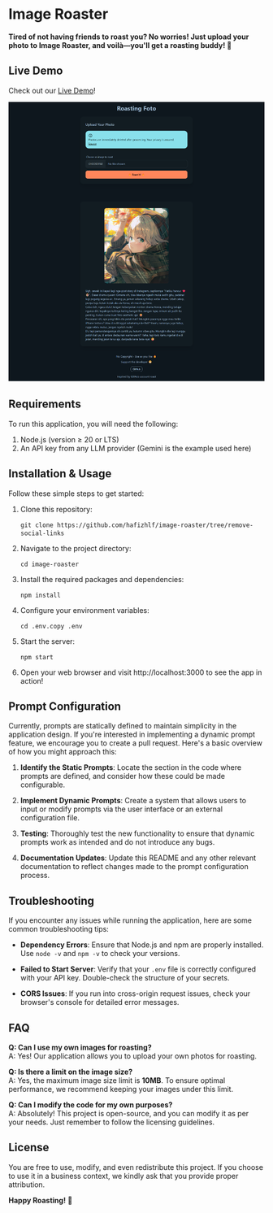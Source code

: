 # Image Roaster

**Tired of not having friends to roast you? No worries! Just upload your photo to Image Roaster, and voilà—you'll get a roasting buddy! 🤣**

## Live Demo

Check out our [Live Demo](https://image-roaster.hafizhibnusyam.xyz/)!

![Image Thumbnail](https://github.com/hafizhlf/image-roaster/blob/remove-social-links/ss/Roasting-Foto.png)

## Requirements

To run this application, you will need the following:

1. Node.js (version ≥ 20 or LTS)
2. An API key from any LLM provider (Gemini is the example used here)

## Installation & Usage

Follow these simple steps to get started:

1. Clone this repository:
   ```
   git clone https://github.com/hafizhlf/image-roaster/tree/remove-social-links
   ```
2. Navigate to the project directory:
   ```
   cd image-roaster
   ```
3. Install the required packages and dependencies:
   ```
   npm install
   ```
4. Configure your environment variables:
   ```
   cd .env.copy .env
   ```
5. Start the server:
   ```
   npm start
   ```
6. Open your web browser and visit http://localhost:3000 to see the app in action!

## Prompt Configuration

Currently, prompts are statically defined to maintain simplicity in the application design. If you're interested in implementing a dynamic prompt feature, we encourage you to create a pull request. Here's a basic overview of how you might approach this:

1. **Identify the Static Prompts**: Locate the section in the code where prompts are defined, and consider how these could be made configurable. 

2. **Implement Dynamic Prompts**: Create a system that allows users to input or modify prompts via the user interface or an external configuration file.

3. **Testing**: Thoroughly test the new functionality to ensure that dynamic prompts work as intended and do not introduce any bugs.

4. **Documentation Updates**: Update this README and any other relevant documentation to reflect changes made to the prompt configuration process.

## Troubleshooting

If you encounter any issues while running the application, here are some common troubleshooting tips:

- **Dependency Errors**: Ensure that Node.js and npm are properly installed. Use `node -v` and `npm -v` to check your versions.

- **Failed to Start Server**: Verify that your `.env` file is correctly configured with your API key. Double-check the structure of your secrets.

- **CORS Issues**: If you run into cross-origin request issues, check your browser's console for detailed error messages.

## FAQ

**Q: Can I use my own images for roasting?**  
A: Yes! Our application allows you to upload your own photos for roasting.

**Q: Is there a limit on the image size?**  
A: Yes, the maximum image size limit is **10MB**. To ensure optimal performance, we recommend keeping your images under this limit.

**Q: Can I modify the code for my own purposes?**  
A: Absolutely! This project is open-source, and you can modify it as per your needs. Just remember to follow the licensing guidelines.

## License

You are free to use, modify, and even redistribute this project. If you choose to use it in a business context, we kindly ask that you provide proper attribution.

**Happy Roasting!** 🎉
